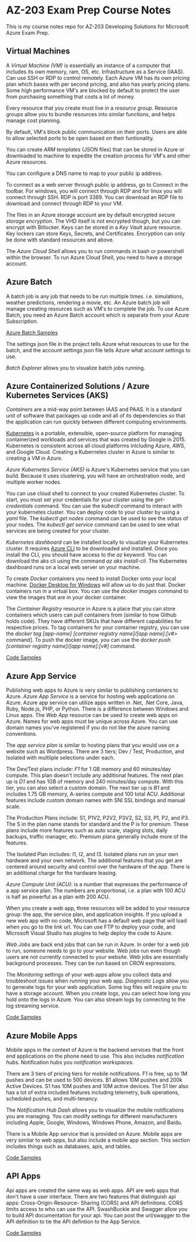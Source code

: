 # AZ-203 Exam Prep Course Notes
This is my course notes repo for AZ-203 Developing Solutions for Microsoft Azure Exam Prep.

## Virtual Machines
A _Virtual Machine (VM)_ is essentially an instance of a computer that includes its own memory, ram, OS, etc.  Infrastructure as a Service (IAAS).  Can use SSH or RDP to control remotely.  Each Azure VM has its own pricing plan which bases with per second pricing, and also has yearly pricing plans.  Some high performance VM's are blocked by default to protect the user from purchasing something that costs a lot of money.

Every resource that you create must live in a _resource group_.  Resource groups allow you to bundle resources into similar functions, and helps manage cost planning.

By default, VM's block public communication on their ports.  Users are able to allow selected ports to be open based on their funtionality.

You can create _ARM templates_ (JSON files) that can be stored in Azure or downloaded to machine to expedite the creation process for VM's and other Azure resources.

You can configure a DNS name to map to your public ip address.

To connect as a web server through public ip address, go to Connect in the toolbar.  For windows, you will connect through RDP and for linux you will connect through SSH.  RDP is port 3389.  You can download an RDP file to download and connect through RDP to your VM.

The files in an Azure storage account are by default encrypted _secure storage encryption_.  The VHD itself is not encrypted though, but you can encrypt with Bitlocker.  Keys can be stored in a _Key Vault_ azure resource.  Key lockers can store Keys, Secrets, and Certificates.  Encryption can only be done with standard resources and above.

The _Azure Cloud Shell_ allows you to run commands in bash or powershell within the browser.  To run Azure Cloud Shell, you need to have a storage account.

## Azure Batch
A batch job is any job that needs to be run multiple times.  i.e. simulations, weather predictions, rendering a movie, etc.  An Azure batch job will manage creating resources such as VM's to complete the job.  To use Azure Batch, you need an Azure Batch account which is separate from your Azure Subscription.  

[Azure Batch Samples](https://github.com/Azure-Samples/azure-batch-samples)

The settings json file in the project tells Azure what resources to use for the batch, and the account settings json file tells Azure what account settings to use.

_Batch Explorer_ allows you to visualize batch jobs running.

## Azure Containerized Solutions / Azure Kubernetes Services (AKS)
_Containers_ are a mid-way point between IAAS and PAAS.  It is a standard unit of software that packages up code and all of its dependencies so that the application can run quickly between different computing environments.  

[Kubernetes](https://kubernetes.io/docs/concepts/overview/what-is-kubernetes/) is a portable, extensible, open-source platform for managing containerized workloads and services that was created by Google in 2015.  Kubernetes is consistent across all cloud platforms inlcluding Azure, AWS, and Google Cloud.  Creating a Kubernetes cluster in Azure is similar to creating a VM in Azure.

_Azure Kubernetes Service (AKS)_ is Azure's Kubernetes service that you can build.  Because it uses clustering, you will have an orchestration node, and multiple worker nodes.  

You can use cloud shell to connect to your created Kubernetes cluster.  To start, you must set your credentials for your cluster using the _get-credentials_ command.  You can use the _kubectl_ command to interact with your kubernetes cluster.  You can deploy code to your cluster by using a _yaml_ file.  The _kubectl get nodes_ command can be used to see the status of your nodes. The _kubectl get service_ command can be used to see what services are being created for your cluster.

_Kubernetes dashboard_ can be installed locally to visualize your Kubernetes cluster.  It requires [Azure CLI](https://docs.microsoft.com/en-us/cli/azure/install-azure-cli?view=azure-cli-latest) to be downloaded and installed.  Once you install the CLI, you should have access to the _az_ keyword.  You can download the aks cli using the command _az aks install-cli_.  The Kubernetes dashboard runs on a local web server on your machine.

To create _Docker_ containers you need to install Docker onto your local machine.  [Docker Desktop for Windows](https://docs.docker.com/docker-for-windows/) will allow us to do just that.  Docker containers run in a virtual box. You can use the _docker images_ command to view the images that are in your docker container.

The _Container Registry_ resource in Azure is a place that you can store containers which users can pull containers from (similar to how Github holds code).  They have different SKUs that have different capabilities for respective prices.  To tag containers for your container registry, you can use the _docker tag [app-name] [container registry name]/[app name]:[v#>_ command].  To push the docker image, you can use the _docker push [container registry name]/[app name]:[v#]_ command.

[Code Samples](https://github.com/Azure-Samples/aks-dotnet-manage-kubernetes-cluster)

## Azure App Service
Publishing web apps to Azure is very similar to publishing containers to Azure.  _Azure App Service_ is a service for hosting web applications on Azure.  Azure app service can utilize apps written in .Net, .Net Core, Java, Ruby, Node.js, PHP, or Python.  There is a difference between Windows and Linux apps.  The _Web App_ resource can be used to create web apps on Azure.  Names for web apps must be unique across Azure.  You can use domain names you've registered if you do not like the azure naming conventions.  

The _app service plan_ is similar to hosting plans that you would use on a website such as Wordpress.  There are 3 tiers; Dev / Test, Production, and Isolated with multliple selections under each. 

 The Dev/Test plans include:  _F1_ for 1 GB memory and 60 minutes/day compute.  This plan doesn't include any additional features.  The next plan up is _D1_ and has 1GB of memory and 240 minutes/day compute.  With this tier, you can also select a custom domain.  The next tier up is _B1_ and includes 1.75 GB memory, A-series compute and 100 total ACU.  Additional features include custom domain names with SNI SSL bindings and manual scale.

The Production Plans include: S1, P1V2, P2V2, P3V2, S2, S3, P1, P2, and P3.  The S in the plan name stands for standard and the P is for premium.  These plans include more features such as auto scale, staging slots, daily backups, traffic manager, etc.  Premium plans generally include more of the features.

The Isolated Plan includes: I1, I2, and I3.  Isolated plans run on your own hardware and your own network.  The additional features that you get are centered around security and control over the hardware of the app.  There is an additional charge for the hardware leasing.

_Azure Compute Unit (ACU)_: is a number that expresses the performance of a app service plan.  The numbers are proportional, i.e. a plan with 100 ACU is half as powerful as a plan with 200 ACU.

When you create a web app, three resources will be added to your resource group:  the app, the service plan, and application insights.  If you upload a new web app with no code, Microsoft has a default web page that will load when you go to the link url.  You can use FTP to deploy your code, and Microsoft Visual Studio has plugins to help deploy the code to Azure.

_Web Jobs_ are back end jobs that can be run in Azure.   In order for a web job to run, someone needs to go to your website.  Web jobs run even though users are not currently connected to your website.  Web jobs are essentially background processes.  They can be run based on _CRON_ expressions.

The _Monitoring_ settings of your web apps allow you collect data and troubleshoot issues when running your web app.  _Diagnostic Logs_ allow you to generate logs for your web application.  Some log files will require you to have a storage account.  When you create logs, you can select how long you hold onto the logs in Azure.  You can also stream logs by connecting to the log streaming service.

[Code Samples](https://github.com/Azure-Samples/app-service-web-dotnet-get-started)

## Azure Mobile Apps
Mobile apps in the context of Azure is the backend services that the front end applications on the phone need to use.  This also includes _notification hubs_.  Notification hubs you _notification workspaces_.  

There are 3 tiers of pricing tiers for mobile notifications.  F1 is free, up to 1M pushes and can be used to 500 devices.  B1 allows 10M pushes and 200k Active Devices.  S1 has 10M pushes and 10M active devices.  The S1 tier also has a lot of extra included features including telemetry, bulk operations, scheduled pushes, and multi-tenancy.  

The _Notification Hub Dash_ allows you to visualize the mobile notifications you are managing.  You can modify settings for different manufacturers including Apple, Google, Windows, Windows Phone, Amazon, and Baidu.

There is a Mobile App service that is provided on Azure.  Mobile apps are very similar to web apps, but also include a mobile app section.  This section includes things such as databases, apis, and tables.  

[Code Samples](https://github.com/Azure-Samples/event-hubs-dotnet-user-notifications)

## API Apps
Api apps are created the same way as web apps.  API are web apps that don't have a user interface.  There are two features that distinguish api apps: Cross-Origin-Resource- Sharing (CORS) and API definitions.  CORS limits access to who can use the API.  SwashBuckle and Swagger allow you to build API documentation for your api. You can post the url/swagger to the API definition to tie the API defintion to the App Service.

[Code Samples](https://github.com/Azure-Samples/dotnet-core-api)